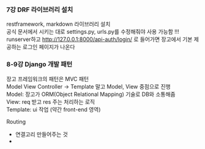 ### 7강 DRF 라이브러리 설치
restframework, markdown 라이브러리 설치  
공식 문서에서 시키는 대로 settings.py, urls.py를 수정해줘야 사용 가능함 !!!  
runserver하고 http://127.0.0.1:8000/api-auth/login/ 로 들어가면 장고에서 기본 제공하는 로그인 페이지가 나온다  

### 8-9강 Django 개발 패턴 
장고 프레임워크의 패턴은 MVC 패턴  
Model
View
Controller -> Template 말고 Model, View 중점으로 진행  
Model: 장고가 ORM(Object Relational Mapping) 기술로 DB와 소통해줌  
View: req 받고 res 주는 처리하는 로직  
Template: ui 작업 (약간 front-end 영역)  

Routing
- 연결고리 만들어주는 것
- 